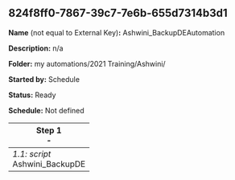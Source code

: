 ## 824f8ff0-7867-39c7-7e6b-655d7314b3d1

**Name** (not equal to External Key)**:** Ashwini_BackupDEAutomation

**Description:** n/a

**Folder:** my automations/2021 Training/Ashwini/

**Started by:** Schedule

**Status:** Ready

**Schedule:** Not defined

| Step 1<br>_-_ |
| --- |
| _1.1: script_<br>Ashwini_BackupDE |
